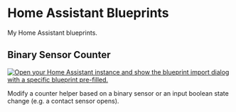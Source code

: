 # Home Assistant Blueprints
My Home Assistant blueprints.

## Binary Sensor Counter
[![Open your Home Assistant instance and show the blueprint import dialog with a specific blueprint pre-filled.](https://my.home-assistant.io/badges/blueprint_import.svg)](https://my.home-assistant.io/redirect/blueprint_import/?blueprint_url=https%3A%2F%2Fgithub.com%2FDemianWright%2Fhome-assistant%2Fblob%2Fmain%2Fblueprints%2Fautomation%2Fdemianwright%2Fbinary_sensor_counter.yaml)

Modify a counter helper based on a binary sensor or an input boolean state change (e.g. a contact sensor opens).

